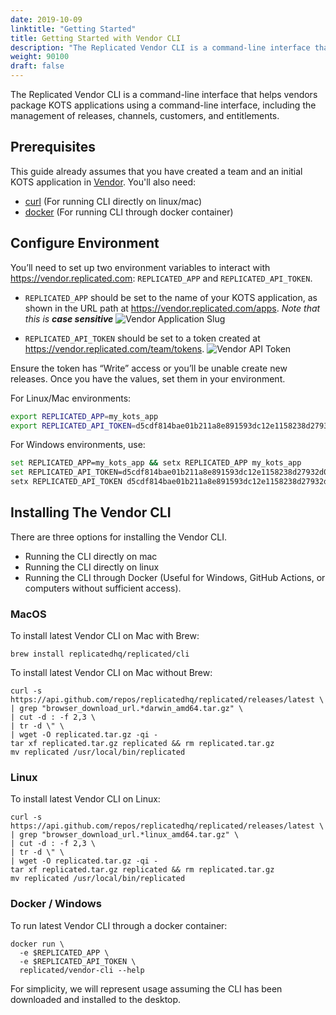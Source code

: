```yaml
---
date: 2019-10-09
linktitle: "Getting Started"
title: Getting Started with Vendor CLI
description: "The Replicated Vendor CLI is a command-line interface that helps vendors package KOTS applications using a command-line interface, including the management of releases, channels, customers, and entitlements."
weight: 90100
draft: false
---
```


The Replicated Vendor CLI is a command-line interface that helps vendors package KOTS applications using a command-line interface, including the management of releases, channels, customers, and entitlements.

## Prerequisites

This guide already assumes that you have created a team and an initial KOTS application in [Vendor](/vendor/packaging). You'll also need: 

* [curl](https://curl.haxx.se/) (For running CLI directly on linux/mac)
* [docker](https://www.docker.com) (For running CLI through docker container)


## Configure Environment

You’ll need to set up two environment variables to interact with https://vendor.replicated.com: `REPLICATED_APP` and `REPLICATED_API_TOKEN`. 


* `REPLICATED_APP` should be set to the name of your KOTS application, as shown in the URL path at https://vendor.replicated.com/apps. _Note that this is **case sensitive**_
![Vendor Application Slug](/images/vendor-app-slug.png)

* `REPLICATED_API_TOKEN` should be set to a token created at https://vendor.replicated.com/team/tokens.
![Vendor API Token](/images/vendor-team-token.png)

Ensure the token has “Write” access or you’ll be unable create new releases. 
Once you have the values, set them in your environment. 

For Linux/Mac environments: 
```bash
export REPLICATED_APP=my_kots_app
export REPLICATED_API_TOKEN=d5cdf814bae01b211a8e891593dc12e1158238d27932d082a32b98706e576216
```

For Windows environments, use: 
```bash
set REPLICATED_APP=my_kots_app && setx REPLICATED_APP my_kots_app
set REPLICATED_API_TOKEN=d5cdf814bae01b211a8e891593dc12e1158238d27932d082a32b98706e576216
setx REPLICATED_API_TOKEN d5cdf814bae01b211a8e891593dc12e1158238d27932d082a32b98706e576216
```

## Installing The Vendor CLI

There are three options for installing the Vendor CLI. 

* Running the CLI directly on mac
* Running the CLI directly on linux
* Running the CLI through Docker (Useful for Windows, GitHub Actions, or computers without sufficient access). 

### MacOS

To install latest Vendor CLI on Mac with Brew:

```shell
brew install replicatedhq/replicated/cli
```

To install latest Vendor CLI on Mac without Brew: 
```shell
curl -s https://api.github.com/repos/replicatedhq/replicated/releases/latest \
| grep "browser_download_url.*darwin_amd64.tar.gz" \
| cut -d : -f 2,3 \
| tr -d \" \
| wget -O replicated.tar.gz -qi -
tar xf replicated.tar.gz replicated && rm replicated.tar.gz
mv replicated /usr/local/bin/replicated
```

### Linux

To install latest Vendor CLI on Linux:

```shell
curl -s https://api.github.com/repos/replicatedhq/replicated/releases/latest \
| grep "browser_download_url.*linux_amd64.tar.gz" \
| cut -d : -f 2,3 \
| tr -d \" \
| wget -O replicated.tar.gz -qi -
tar xf replicated.tar.gz replicated && rm replicated.tar.gz
mv replicated /usr/local/bin/replicated
```

### Docker / Windows

To run latest Vendor CLI through a docker container:

```shell
docker run \
  -e $REPLICATED_APP \
  -e $REPLICATED_API_TOKEN \
  replicated/vendor-cli --help
```

For simplicity, we will represent usage assuming the CLI has been downloaded and installed to the desktop. 
